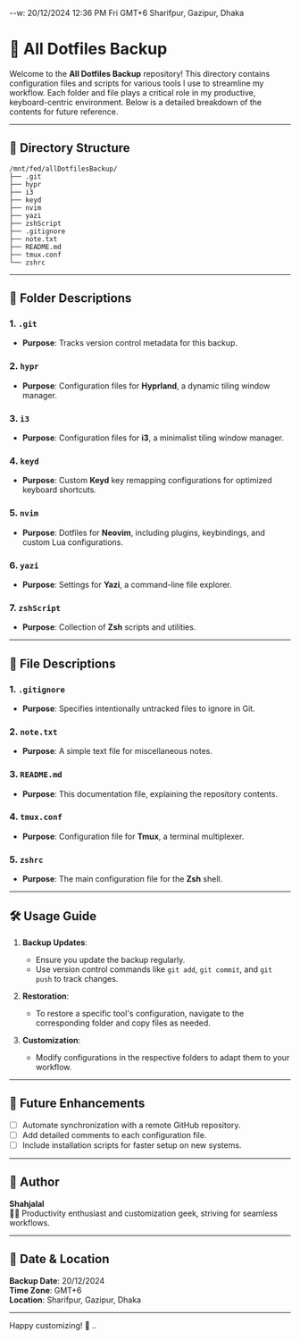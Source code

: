 --w: 20/12/2024 12:36 PM Fri GMT+6 Sharifpur, Gazipur, Dhaka

# 📂 All Dotfiles Backup

Welcome to the **All Dotfiles Backup** repository! This directory contains configuration files and scripts for various tools I use to streamline my workflow. Each folder and file plays a critical role in my productive, keyboard-centric environment. Below is a detailed breakdown of the contents for future reference.

---

## 📂 Directory Structure

```plaintext
/mnt/fed/allDotfilesBackup/
├── .git
├── hypr
├── i3
├── keyd
├── nvim
├── yazi
├── zshScript
├── .gitignore
├── note.txt
├── README.md
├── tmux.conf
└── zshrc
```

---

## 📂 Folder Descriptions

### 1. `.git`

- **Purpose**: Tracks version control metadata for this backup.

### 2. `hypr`

- **Purpose**: Configuration files for **Hyprland**, a dynamic tiling window manager.

### 3. `i3`

- **Purpose**: Configuration files for **i3**, a minimalist tiling window manager.

### 4. `keyd`

- **Purpose**: Custom **Keyd** key remapping configurations for optimized keyboard shortcuts.

### 5. `nvim`

- **Purpose**: Dotfiles for **Neovim**, including plugins, keybindings, and custom Lua configurations.

### 6. `yazi`

- **Purpose**: Settings for **Yazi**, a command-line file explorer.

### 7. `zshScript`

- **Purpose**: Collection of **Zsh** scripts and utilities.

---

## 📄 File Descriptions

### 1. `.gitignore`

- **Purpose**: Specifies intentionally untracked files to ignore in Git.

### 2. `note.txt`

- **Purpose**: A simple text file for miscellaneous notes.

### 3. `README.md`

- **Purpose**: This documentation file, explaining the repository contents.

### 4. `tmux.conf`

- **Purpose**: Configuration file for **Tmux**, a terminal multiplexer.

### 5. `zshrc`

- **Purpose**: The main configuration file for the **Zsh** shell.

---

## 🛠️ Usage Guide

1. **Backup Updates**:

   - Ensure you update the backup regularly.
   - Use version control commands like `git add`, `git commit`, and `git push` to track changes.

2. **Restoration**:

   - To restore a specific tool's configuration, navigate to the corresponding folder and copy files as needed.

3. **Customization**:
   - Modify configurations in the respective folders to adapt them to your workflow.

---

## 🚀 Future Enhancements

- [ ] Automate synchronization with a remote GitHub repository.
- [ ] Add detailed comments to each configuration file.
- [ ] Include installation scripts for faster setup on new systems.

---

## 🌟 Author

**Shahjalal**  
👩‍💻 Productivity enthusiast and customization geek, striving for seamless workflows.

---

## 📅 Date & Location

**Backup Date**: 20/12/2024  
**Time Zone**: GMT+6  
**Location**: Sharifpur, Gazipur, Dhaka

---

Happy customizing! 🎉
..
